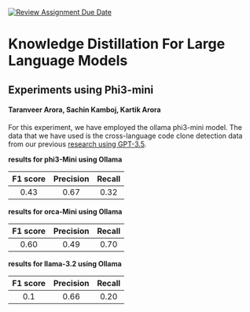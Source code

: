 [![Review Assignment Due Date](https://classroom.github.com/assets/deadline-readme-button-22041afd0340ce965d47ae6ef1cefeee28c7c493a6346c4f15d667ab976d596c.svg)](https://classroom.github.com/a/kjYrw1s4)

# Knowledge Distillation For Large Language Models

## Experiments using Phi3-mini 
#### Taranveer Arora, Sachin Kamboj, Kartik Arora
For this experiment, we have employed the ollama phi3-mini model. The data that we have used is the cross-language code clone detection data from our previous  [research using GPT-3.5](https://github.com/mkhfring/llm-for-ccd/blob/main/llm_for_ccd/ruby_java_test_clone3.jsonl). 

**results for phi3-Mini using Ollama**
  
| F1 score | Precision | Recall |
|:----------:|:----------:|:----------:|
| 0.43 | 0.67 | 0.32 |


**results for orca-Mini using Ollama**
  
| F1 score | Precision | Recall |
|:----------:|:----------:|:----------:|
| 0.60 | 0.49 | 0.70 |


**results for llama-3.2 using Ollama**
  
| F1 score | Precision | Recall |
|:----------:|:----------:|:----------:|
| 0.1 | 0.66 | 0.20 |
